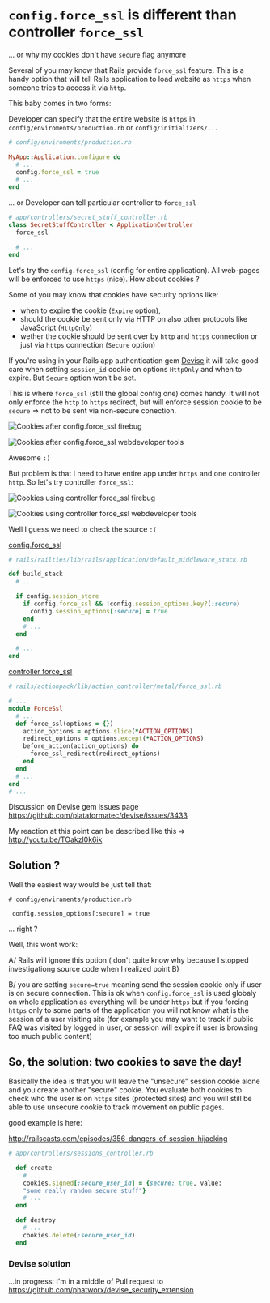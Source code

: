 # `config.force_ssl` is different than controller `force_ssl`

... or why my cookies don't have `secure` flag anymore

Several of you may know that Rails provide `force_ssl` feature. This is
a handy option that will tell Rails application to load website as
`https` when someone tries to access it  via `http`.

This baby comes in two forms:

Developer can specify that the entire website is `https` in
`config/enviroments/production.rb` or `config/initializers/...`

```ruby
# config/enviroments/production.rb

MyApp::Application.configure do
  # ...
  config.force_ssl = true
  # ...
end
```

... or Developer can tell particular controller to `force_ssl`

```ruby
# app/controllers/secret_stuff_controller.rb
class SecretStuffController < ApplicationController
  force_ssl

  # ...
end
```

Let's try the `config.force_ssl` (config for entire application).
All web-pages will be enforced to use `https` (nice).
How about cookies ?

Some of you may know that cookies have security options like:

* when to expire the cookie (`Expire` option),
* should the cookie be sent only via HTTP on also other protocols like JavaScript (`HttpOnly`)
* wether the cookie should be sent over by `http` and `https` connection
  or just via `https` connection (`Secure` option)

If you're using in your Rails app authentication gem [Devise](https://github.com/plataformatec/devise) 
it will take good care when setting `session_id` cookie on options
`HttpOnly` and  when to expire. But `Secure` option won't be set.

This is where `force_ssl` (still the global config one) comes handy. It will
not only enforce the `http` to `https` redirect, but will enforce
session cookie to be `secure` => not to be sent via non-secure
conection.

![Cookies after config.force_ssl firebug](https://raw.githubusercontent.com/equivalent/scrapbook2/master/assets/images/2015/cookies-after-config-force_ssl-firebug.png)

![Cookies after config.force_ssl webdeveloper tools](https://raw.githubusercontent.com/equivalent/scrapbook2/master/assets/images/2015/cookies-after-config-force_ssl-web-developer.png)

Awesome `:)`


But problem is that I need to have entire app under `https` and  one
controller `http`. So let's try controller `force_ssl`:


![Cookies using controller force_ssl firebug](https://raw.githubusercontent.com/equivalent/scrapbook2/master/assets/images/2015/cookies-using-controller-config-force_ssl-firebug.png)


![Cookies using controller force_ssl webdeveloper tools](https://raw.githubusercontent.com/equivalent/scrapbook2/master/assets/images/2015/cookies-using-controller-config-force_ssl-web-developer.png)


Well I guess we need to check the source `:(`

[config.force_ssl](https://github.com/rails/rails/blob/2d04bdd86fb4a9c69e1ca1ffe92188a9ca4f88c8/railties/lib/rails/application/default_middleware_stack.rb)

```ruby
# rails/railties/lib/rails/application/default_middleware_stack.rb

def build_stack
  # ...

  if config.session_store
    if config.force_ssl && !config.session_options.key?(:secure)
      config.session_options[:secure] = true
    end
    # ...
  end

  # ...
end
```

[controller force_ssl](https://github.com/rails/rails/blob/3d70f0740b26b0a137d7e6436f9909330f8ee888/actionpack/lib/action_controller/metal/force_ssl.rb)

```ruby
# rails/actionpack/lib/action_controller/metal/force_ssl.rb

# ...
module ForceSsl
  # ...
  def force_ssl(options = {})
    action_options = options.slice(*ACTION_OPTIONS)
    redirect_options = options.except(*ACTION_OPTIONS)
    before_action(action_options) do
      force_ssl_redirect(redirect_options)
    end
  end
  # ...
end
# ...
```

Discussion on Devise gem issues page https://github.com/plataformatec/devise/issues/3433

My reaction at this point can be described like this => http://youtu.be/TOakzl0k6ik

## Solution ?

Well the easiest way would be just tell that:

```
# config/enviraments/production.rb

 config.session_options[:secure] = true
```

... right ?

Well, this wont work:

A/ Rails will ignore this option ( don't quite know why because I
stopped investigationg source code when I realized point B)

B/ you are setting `secure=true` meaning send the session cookie only if user is on
secure connection. This is ok when `config.force_ssl` is used globaly on
whole application as everything will be under `https` but if you
forcing `https` only to some parts of the application you will not know what is
the session of a user visiting site (for example you may want to track if public
FAQ was visited by logged in user, or session will expire if user is
browsing too much public content)

## So, the solution: two cookies to save the day!

Basically the idea is that you will leave the "unsecure" session cookie
alone and you create another "secure" cookie. You evaluate both cookies
to check who the user is on `https` sites (protected sites) and you will
still be able to use unsecure cookie to track movement on public pages.

good example is here:

http://railscasts.com/episodes/356-dangers-of-session-hijacking

```ruby
# app/controllers/sessions_controller.rb

  def create
    # ...
    cookies.signed[:secure_user_id] = {secure: true, value:
    "some_really_random_secure_stuff"}
    # ...
  end

  def destroy
    # ...
    cookies.delete(:secure_user_id)
  end
```

### Devise solution 

...in progress: I'm in a middle of Pull request to
https://github.com/phatworx/devise_security_extension
